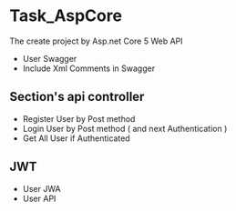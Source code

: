 # Task_AspCore

The create project by Asp.net Core 5 Web API

- User Swagger
- Include Xml Comments in Swagger

## Section's api controller 
- Register User by Post method
- Login User by Post method ( and next Authentication )
- Get All User if  Authenticated

## JWT
- User JWA
- User API 
